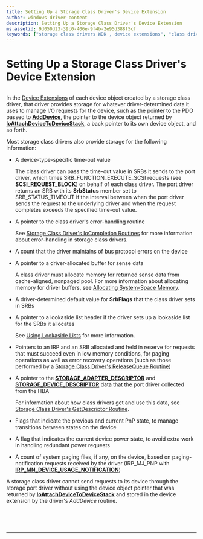 ```yaml
---
title: Setting Up a Storage Class Driver's Device Extension
author: windows-driver-content
description: Setting Up a Storage Class Driver's Device Extension
ms.assetid: 9d050d23-39c0-406e-9f4b-2e95d388f5cf
keywords: ["storage class drivers WDK , device extensions", "class drivers WDK storage , device extensions", "device extensions WDK storage"]
---
```


# Setting Up a Storage Class Driver's Device Extension


## <span id="ddk_setting_up_a_storage_class_drivers_device_extension_kg"></span><span id="DDK_SETTING_UP_A_STORAGE_CLASS_DRIVERS_DEVICE_EXTENSION_KG"></span>


In the [Device Extensions](https://msdn.microsoft.com/library/windows/hardware/ff543119) of each device object created by a storage class driver, that driver provides storage for whatever driver-determined data it uses to manage I/O requests for the device, such as the pointer to the PDO passed to [**AddDevice**](https://msdn.microsoft.com/library/windows/hardware/ff540521), the pointer to the device object returned by [**IoAttachDeviceToDeviceStack**](https://msdn.microsoft.com/library/windows/hardware/ff548300), a back pointer to its own device object, and so forth.

Most storage class drivers also provide storage for the following information:

-   A device-type-specific time-out value

    The class driver can pass the time-out value in SRBs it sends to the port driver, which times SRB\_FUNCTION\_EXECUTE\_SCSI requests (see [**SCSI\_REQUEST\_BLOCK**](https://msdn.microsoft.com/library/windows/hardware/ff565393)) on behalf of each class driver. The port driver returns an SRB with its **SrbStatus** member set to SRB\_STATUS\_TIMEOUT if the interval between when the port driver sends the request to the underlying driver and when the request completes exceeds the specified time-out value.

-   A pointer to the class driver's error-handling routine

    See [Storage Class Driver's IoCompletion Routines](storage-class-driver-s-iocompletion-routines.md) for more information about error-handling in storage class drivers.

-   A count that the driver maintains of bus protocol errors on the device

-   A pointer to a driver-allocated buffer for sense data

    A class driver must allocate memory for returned sense data from cache-aligned, nonpaged pool. For more information about allocating memory for driver buffers, see [Allocating System-Space Memory](https://msdn.microsoft.com/library/windows/hardware/ff540588).

-   A driver-determined default value for **SrbFlags** that the class driver sets in SRBs

-   A pointer to a lookaside list header if the driver sets up a lookaside list for the SRBs it allocates

    See [Using Lookaside Lists](https://msdn.microsoft.com/library/windows/hardware/ff565416) for more information.

-   Pointers to an IRP and an SRB allocated and held in reserve for requests that must succeed even in low memory conditions, for paging operations as well as error recovery operations (such as those performed by a [Storage Class Driver's ReleaseQueue Routine](storage-class-driver-s-releasequeue-routine.md))

-   A pointer to the [**STORAGE\_ADAPTER\_DESCRIPTOR**](https://msdn.microsoft.com/library/windows/hardware/ff566346) and [**STORAGE\_DEVICE\_DESCRIPTOR**](https://msdn.microsoft.com/library/windows/hardware/ff566971) data that the port driver collected from the HBA

    For information about how class drivers get and use this data, see [Storage Class Driver's GetDescriptor Routine](storage-class-driver-s-getdescriptor-routine.md).

-   Flags that indicate the previous and current PnP state, to manage transitions between states on the device

-   A flag that indicates the current device power state, to avoid extra work in handling redundant power requests

-   A count of system paging files, if any, on the device, based on paging-notification requests received by the driver (IRP\_MJ\_PNP with [**IRP\_MN\_DEVICE\_USAGE\_NOTIFICATION**](https://msdn.microsoft.com/library/windows/hardware/ff550841))

A storage class driver cannot send requests to its device through the storage port driver without using the device object pointer that was returned by [**IoAttachDeviceToDeviceStack**](https://msdn.microsoft.com/library/windows/hardware/ff548300) and stored in the device extension by the driver's *AddDevice* routine.

 

 


--------------------


